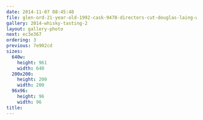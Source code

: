 ```yaml
---
date: 2014-11-07 08:45:48
file: glen-ord-21-year-old-1992-cask-9478-directors-cut-douglas-laing-whisky
gallery: 2014-whisky-tasting-2
layout: gallery-photo
next: ec3e367
ordering: 3
previous: 7e902cd
sizes:
  640w:
    height: 961
    width: 640
  200x200:
    height: 200
    width: 200
  96x96:
    height: 96
    width: 96
title: 
---
```

